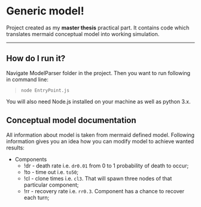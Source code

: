 Generic model!
===================


Project created as my **master thesis** practical part. It contains code which translates mermaid conceptual model into working simulation.

----------

How do I run it?
-------------------
Navigate ModelParser folder in the project. Then you want to run following in command line:
>`node EntryPoint.js`

You will also need Node.js installed on your machine as well as python 3.x.

Conceptual model documentation
-------------

All information about model is taken from mermaid defined model. Following information gives you an idea how you can modify model to achieve wanted results:

- Components
	- !dr - death rate i.e. `dr0.01` from 0 to 1 probability of death to occur;
	- !to - time out i.e. `to50`;
	- !cl - clone times i.e. `cl3`. That will spawn three nodes of that particular component;      
	- !rr - recovery rate i.e. `rr0.3`. Component has a chance to recover each turn;        
